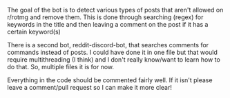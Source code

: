 The goal of the bot is to detect various types of posts that aren't allowed on r/rotmg and remove them. This is done through searching (regex) for keywords in the title and then leaving a comment on the post if it has a certain keyword(s)

There is a second bot, reddit-discord-bot, that searches comments for commands instead of posts. I could have done it in one file but that would require multithreading (I think) and I don't really know/want to learn how to do that. So, multiple files it is for now.

Everything in the code should be commented fairly well. If it isn't please leave a comment/pull request so I can make it more clear!
